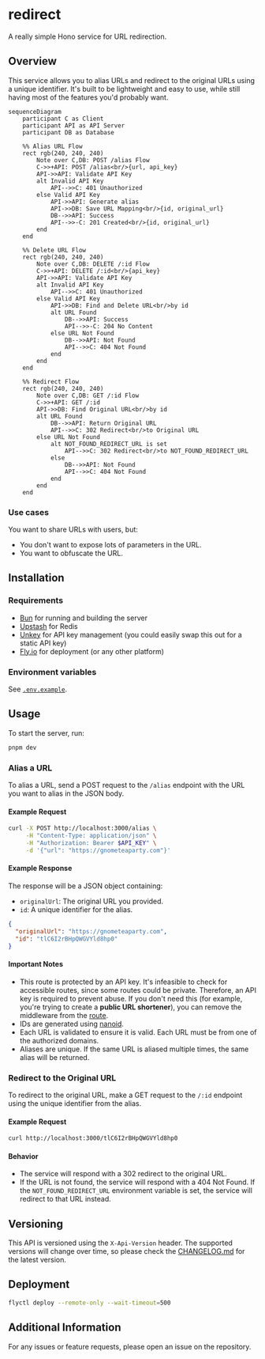 # redirect

A really simple Hono service for URL redirection.

## Overview

This service allows you to alias URLs and redirect to the original URLs using a unique identifier. It's built to be
lightweight and easy to use, while still having most of the features you'd probably want.

```mermaid
sequenceDiagram
    participant C as Client
    participant API as API Server
    participant DB as Database

    %% Alias URL Flow
    rect rgb(240, 240, 240)
        Note over C,DB: POST /alias Flow
        C->>+API: POST /alias<br/>{url, api_key}
        API->>API: Validate API Key
        alt Invalid API Key
            API-->>C: 401 Unauthorized
        else Valid API Key
            API->>API: Generate alias
            API->>DB: Save URL Mapping<br/>{id, original_url}
            DB-->>API: Success
            API-->>-C: 201 Created<br/>{id, original_url}
        end
    end

    %% Delete URL Flow
    rect rgb(240, 240, 240)
        Note over C,DB: DELETE /:id Flow
        C->>+API: DELETE /:id<br/>{api_key}
        API->>API: Validate API Key
        alt Invalid API Key
            API-->>C: 401 Unauthorized
        else Valid API Key
            API->>DB: Find and Delete URL<br/>by id
            alt URL Found
                DB-->>API: Success
                API-->>-C: 204 No Content
            else URL Not Found
                DB-->>API: Not Found
                API-->>C: 404 Not Found
            end
        end
    end

    %% Redirect Flow
    rect rgb(240, 240, 240)
        Note over C,DB: GET /:id Flow
        C->>+API: GET /:id
        API->>DB: Find Original URL<br/>by id
        alt URL Found
            DB-->>API: Return Original URL
            API-->>C: 302 Redirect<br/>to Original URL
        else URL Not Found
            alt NOT_FOUND_REDIRECT_URL is set
                API-->>C: 302 Redirect<br/>to NOT_FOUND_REDIRECT_URL
            else
                DB-->>API: Not Found
                API-->>C: 404 Not Found
            end
        end
    end
```

### Use cases

You want to share URLs with users, but:

- You don't want to expose lots of parameters in the URL.
- You want to obfuscate the URL.

## Installation

### Requirements

- [Bun](https://bun.sh/) for running and building the server
- [Upstash](https://upstash.com/) for Redis
- [Unkey](https://unkey.dev/) for API key management (you could easily swap this out for a static API key)
- [Fly.io](https://fly.io/) for deployment (or any other platform)

### Environment variables

See [`.env.example`](.env.example).

## Usage

To start the server, run:

```bash
pnpm dev
```

### Alias a URL

To alias a URL, send a POST request to the `/alias` endpoint with the URL you want to alias in the JSON body.

#### Example Request

```bash
curl -X POST http://localhost:3000/alias \
     -H "Content-Type: application/json" \
     -H "Authorization: Bearer $API_KEY" \
     -d '{"url": "https://gnometeaparty.com"}'
```

#### Example Response

The response will be a JSON object containing:

- `originalUrl`: The original URL you provided.
- `id`: A unique identifier for the alias.

```json
{
  "originalUrl": "https://gnometeaparty.com",
  "id": "tlC6I2rBHpQWGVYld8hp0"
}
```

#### Important Notes

- This route is protected by an API key. It's infeasible to check for accessible routes, since some routes could be
  private. Therefore, an API key is required to prevent abuse. If you don't need this
  (for example, you're trying to create a **public URL shortener**), you can remove the middleware from the
  [route](./src/routes/alias/index.ts).
- IDs are generated using [nanoid](https://github.com/ai/nanoid).
- Each URL is validated to ensure it is valid. Each URL must be from one of the authorized domains.
- Aliases are unique. If the same URL is aliased multiple times, the same alias will be returned.

### Redirect to the Original URL

To redirect to the original URL, make a GET request to the `/:id` endpoint using the unique identifier from the alias.

#### Example Request

```bash
curl http://localhost:3000/tlC6I2rBHpQWGVYld8hp0
```

#### Behavior

- The service will respond with a 302 redirect to the original URL.
- If the URL is not found, the service will respond with a 404 Not Found. If the `NOT_FOUND_REDIRECT_URL` environment
  variable is set, the service will redirect to that URL instead.

## Versioning

This API is versioned using the `X-Api-Version` header. The supported versions will change over time, so please check
the [CHANGELOG.md](./CHANGELOG.md) for the latest version.

## Deployment

```bash
flyctl deploy --remote-only --wait-timeout=500
```

## Additional Information

For any issues or feature requests, please open an issue on the repository.
